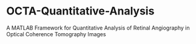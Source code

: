 # OCTA-Quantitative-Analysis
A MATLAB Framework for Quantitative Analysis of Retinal Angiography in Optical Coherence Tomography Images
